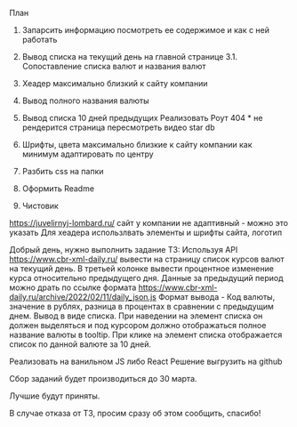 План
1. Запарсить информацию
посмотреть ее содержимое и как с ней работать
3. Вывод списка на текущий день на главной странице
3.1. Сопоставление списка валют и названия валют
2. Хеадер максимально близкий к сайту компании

4. Вывод полного названия валюты
4. Вывод списка 10 дней предыдущих
Реализовать Роут 404 *
не рендерится страница
пересмотреть видео star db

4. Шрифты, цвета максимально близкие к сайту компании
как минимум адаптировать по центру
5. Разбить css на папки
7. Оформить Readme
8. Чистовик



https://juvelirnyj-lombard.ru/
сайт у компании не адаптивный - можно это указать
Для хеадера использлвать элементы и шрифты сайта, логотип


Добрый день, нужно выполнить задание ТЗ:
Используя API
https://www.cbr-xml-daily.ru/
вывести на страницу список курсов валют на текущий день. В третьей колонке вывести процентное изменение курса относительно предыдущего дня. Данные за предыдущий период можно драть по ссылке формата https://www.cbr-xml-daily.ru/archive/2022/02/11/daily_json.js
Формат вывода - Код валюты, значение в рублях, разница в процентах в сравнении с предыдущим днем. Вывод в виде списка. При наведении на элемент списка он должен выделяться и под курсором должно отображаться полное название валюты в tooltip.
При клике на элемент списка отображается список по данной валюте за 10 дней.

Реализовать на ванильном JS либо React
Решение выгрузить на github

Сбор заданий будет производиться до 30 марта.

Лучшие будут приняты.

В случае отказа от ТЗ, просим сразу об этом сообщить, спасибо!